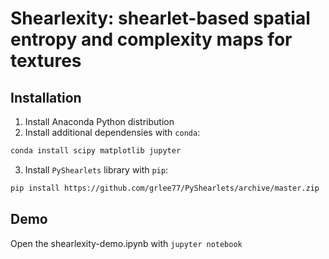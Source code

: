 # Shearlexity: shearlet-based spatial entropy  and complexity maps for textures

## Installation

1. Install Anaconda Python distribution
3. Install additional dependensies with `conda`:
```bash
conda install scipy matplotlib jupyter
```
3. Install `PyShearlets` library with `pip`:
```bash
pip install https://github.com/grlee77/PyShearlets/archive/master.zip
```

## Demo

Open the shearlexity-demo.ipynb with `jupyter notebook`

